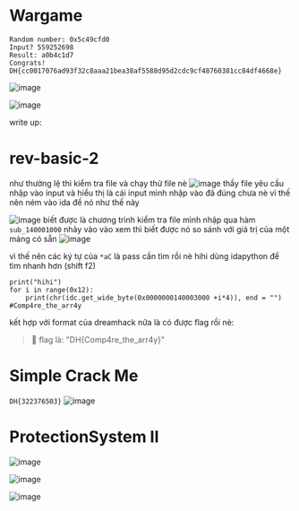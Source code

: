 # Wargame


```
Random number: 0x5c49cfd0
Input? 559252698
Result: a0b4c1d7
Congrats!
DH{cc0017076ad93f32c8aaa21bea38af5588d95d2cdc9cf48760381cc84df4668e}
```
![image](https://github.com/1Nhihi/Wargame/assets/127366803/49ea7f3a-4bc8-4caf-8486-6471940b8a72)

![image](https://github.com/1Nhihi/Wargame/assets/127366803/1f1de2fb-4a5a-477a-900c-334be3536add)



write up: 
# rev-basic-2

như thường lệ thì kiểm tra file và chạy thử file nè
![image](https://github.com/1Nhihi/Wargame/assets/127366803/8396626a-f60a-47ad-acee-46704ce96ccb)
thầy file yêu cầu nhập vào input và hiểu thị là cái input mình nhập vào đã đúng chưa nè 
vì thế nên ném vào ida 
đề nó như thế này

![image](https://github.com/1Nhihi/Wargame/assets/127366803/b4de6e90-84cb-4ef6-af68-57bf424df214)
biết được là chương trình kiểm tra file mình nhập qua hàm `sub_140001000` 
nhảy vào vào xem thì biết được nó so sánh với giá trị của một mảng có sẵn
![image](https://github.com/1Nhihi/Wargame/assets/127366803/02fd281f-6b1a-49ae-8587-ebd9861d7960)

vì thế nên các ký tự của `*aC` là pass cần tìm rồi nè hihi
dùng idapython để tìm nhanh hơn (shift f2)
```
print("hihi")
for i in range(0x12):
    print(chr(idc.get_wide_byte(0x0000000140003000 +i*4)), end = "")
#Comp4re_the_arr4y
```
kết hợp với format của dreamhack nữa là có được flag rồi nè:
>🚩 flag là: "DH{Comp4re_the_arr4y}" 

# Simple Crack Me
`DH{322376503}`
![image](https://github.com/1Nhihi/Wargame/assets/127366803/5de58756-a7aa-4246-bc83-a785b182bd39)


# ProtectionSystem II
![image](https://github.com/1Nhihi/Wargame/assets/127366803/1b343e66-e18a-4c46-8559-2f6360344fee)


![image](https://github.com/1Nhihi/Wargame/assets/127366803/0b933f4d-b63a-43a4-b782-7226bdc8d0b8)

![image](https://github.com/1Nhihi/Wargame/assets/127366803/6e826a77-353e-4bb3-a059-a18b6ca0ab40)


